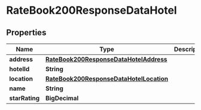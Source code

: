 

# RateBook200ResponseDataHotel


## Properties

| Name | Type | Description | Notes |
|------------ | ------------- | ------------- | -------------|
|**address** | [**RateBook200ResponseDataHotelAddress**](RateBook200ResponseDataHotelAddress.md) |  |  [optional] |
|**hotelId** | **String** |  |  [optional] |
|**location** | [**RateBook200ResponseDataHotelLocation**](RateBook200ResponseDataHotelLocation.md) |  |  [optional] |
|**name** | **String** |  |  [optional] |
|**starRating** | **BigDecimal** |  |  [optional] |



